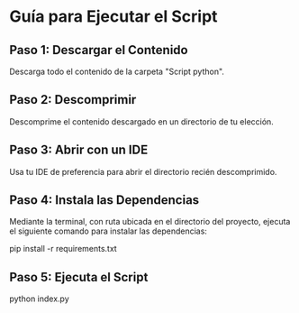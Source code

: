 # Guía para Ejecutar el Script

## Paso 1: Descargar el Contenido

Descarga todo el contenido de la carpeta "Script python".

## Paso 2: Descomprimir

Descomprime el contenido descargado en un directorio de tu elección.

## Paso 3: Abrir con un IDE

Usa tu IDE de preferencia para abrir el directorio recién descomprimido.

## Paso 4: Instala las Dependencias

Mediante la terminal, con ruta ubicada en el directorio del proyecto, ejecuta el siguiente comando para instalar las dependencias:

pip install -r requirements.txt

## Paso 5: Ejecuta el Script

python index.py
